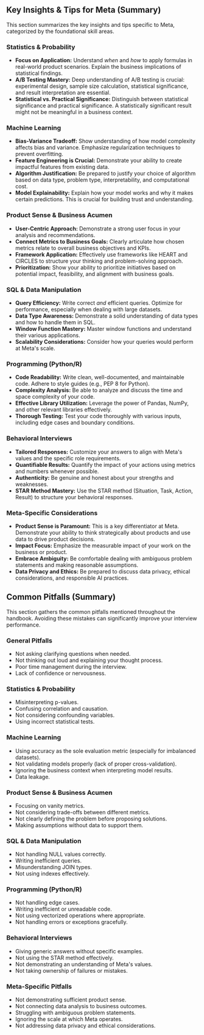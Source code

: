 ## Key Insights & Tips for Meta (Summary)

This section summarizes the key insights and tips specific to Meta, categorized by the foundational skill areas.

### Statistics & Probability

*   **Focus on Application:** Understand *when* and *how* to apply formulas in real-world product scenarios. Explain the business implications of statistical findings.
*   **A/B Testing Mastery:** Deep understanding of A/B testing is crucial: experimental design, sample size calculation, statistical significance, and result interpretation are essential.
*   **Statistical vs. Practical Significance:** Distinguish between statistical significance and practical significance. A statistically significant result might not be meaningful in a business context.

### Machine Learning

*   **Bias-Variance Tradeoff:** Show understanding of how model complexity affects bias and variance. Emphasize regularization techniques to prevent overfitting.
*   **Feature Engineering is Crucial:** Demonstrate your ability to create impactful features from existing data.
*   **Algorithm Justification:** Be prepared to justify your choice of algorithm based on data type, problem type, interpretability, and computational cost.
*   **Model Explainability:** Explain how your model works and why it makes certain predictions. This is crucial for building trust and understanding.

### Product Sense & Business Acumen

*   **User-Centric Approach:** Demonstrate a strong user focus in your analysis and recommendations.
*   **Connect Metrics to Business Goals:** Clearly articulate how chosen metrics relate to overall business objectives and KPIs.
*   **Framework Application:** Effectively use frameworks like HEART and CIRCLES to structure your thinking and problem-solving approach.
*   **Prioritization:** Show your ability to prioritize initiatives based on potential impact, feasibility, and alignment with business goals.

### SQL & Data Manipulation

*   **Query Efficiency:** Write correct *and* efficient queries. Optimize for performance, especially when dealing with large datasets.
*   **Data Type Awareness:** Demonstrate a solid understanding of data types and how to handle them in SQL.
*   **Window Function Mastery:** Master window functions and understand their various applications.
*   **Scalability Considerations:** Consider how your queries would perform at Meta's scale.

### Programming (Python/R)

*   **Code Readability:** Write clean, well-documented, and maintainable code. Adhere to style guides (e.g., PEP 8 for Python).
*   **Complexity Analysis:** Be able to analyze and discuss the time and space complexity of your code.
*   **Effective Library Utilization:** Leverage the power of Pandas, NumPy, and other relevant libraries effectively.
*   **Thorough Testing:** Test your code thoroughly with various inputs, including edge cases and boundary conditions.

### Behavioral Interviews

*   **Tailored Responses:** Customize your answers to align with Meta's values and the specific role requirements.
*   **Quantifiable Results:** Quantify the impact of your actions using metrics and numbers whenever possible.
*   **Authenticity:** Be genuine and honest about your strengths and weaknesses.
*   **STAR Method Mastery:** Use the STAR method (Situation, Task, Action, Result) to structure your behavioral responses.

### Meta-Specific Considerations

*   **Product Sense is Paramount:** This is a key differentiator at Meta. Demonstrate your ability to think strategically about products and use data to drive product decisions.
*   **Impact Focus:** Emphasize the measurable impact of your work on the business or product.
*   **Embrace Ambiguity:** Be comfortable dealing with ambiguous problem statements and making reasonable assumptions.
*   **Data Privacy and Ethics:** Be prepared to discuss data privacy, ethical considerations, and responsible AI practices.

## Common Pitfalls (Summary)

This section gathers the common pitfalls mentioned throughout the handbook. Avoiding these mistakes can significantly improve your interview performance.

### General Pitfalls

*   Not asking clarifying questions when needed.
*   Not thinking out loud and explaining your thought process.
*   Poor time management during the interview.
*   Lack of confidence or nervousness.

### Statistics & Probability

*   Misinterpreting p-values.
*   Confusing correlation and causation.
*   Not considering confounding variables.
*   Using incorrect statistical tests.

### Machine Learning

*   Using accuracy as the sole evaluation metric (especially for imbalanced datasets).
*   Not validating models properly (lack of proper cross-validation).
*   Ignoring the business context when interpreting model results.
*   Data leakage.

### Product Sense & Business Acumen

*   Focusing on vanity metrics.
*   Not considering trade-offs between different metrics.
*   Not clearly defining the problem before proposing solutions.
*   Making assumptions without data to support them.

### SQL & Data Manipulation

*   Not handling NULL values correctly.
*   Writing inefficient queries.
*   Misunderstanding JOIN types.
*   Not using indexes effectively.

### Programming (Python/R)

*   Not handling edge cases.
*   Writing inefficient or unreadable code.
*   Not using vectorized operations where appropriate.
*   Not handling errors or exceptions gracefully.

### Behavioral Interviews

*   Giving generic answers without specific examples.
*   Not using the STAR method effectively.
*   Not demonstrating an understanding of Meta's values.
*   Not taking ownership of failures or mistakes.

### Meta-Specific Pitfalls

*   Not demonstrating sufficient product sense.
*   Not connecting data analysis to business outcomes.
*   Struggling with ambiguous problem statements.
*   Ignoring the scale at which Meta operates.
*   Not addressing data privacy and ethical considerations.

